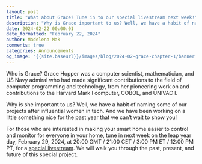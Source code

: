 ```yaml
---
layout: post
title: "What about Grace? Tune in to our special livestream next week!"
description: "Why is Grace important to us? Well, we have a habit of naming our projects after influential women in tech. And we have been working on a little something special and can’t wait to show you!"
date: 2024-02-22 00:00:01
date_formatted: "February 22, 2024"
author: Madelena Mak
comments: true
categories: Announcements
og_image: "{{site.baseurl}}/images/blog/2024-02-grace-chapter-1/banner.png"
---
```


Who is Grace? Grace Hopper was a computer scientist, mathematician, and US Navy admiral who had made significant contributions to the field of computer programming and technology, from her pioneering work on and contributions to the Harvard Mark I computer, COBOL, and UNIVAC I.

<lite-youtube videoid="XyBy0ckkiDU" videotitle="What about Grace? - Chapter 1"></lite-youtube>

Why is she important to us? Well, we have a habit of naming some of our projects after influential women in tech. And we have been working on a little something nice for the past year that we can’t wait to show you!

For those who are interested in making your smart home easier to control and monitor for everyone in your home, tune in next week on the leap year day, February 29, 2024, at 20:00 GMT / 21:00 CET / 3:00 PM ET / 12:00 PM PT, for a [special livestream](https://www.youtube.com/live/XyBy0ckkiDU). We will walk you through the past, present, and future of this special project.
